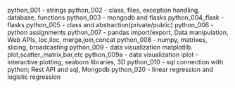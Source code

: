python_001 - strings
python_002 - class, files, exception handling, database, functions
python_003 - mongodb and flasks
python_004_flask - flasks
python_005 - class and abstraction(private/public)
python_006 - python assignments
python_007 - pandas import/export, Data manipulation, Web APIs, loc,iloc, merge,join,concat
python_008 - numpy, matrixes, slicing, broadcasting
python_009 - data visualization matplotlib. plot,scatter_matrix,bar,etc
python_009a - data visualization iplot - interactive plotting, seaborn libraries, 3D
python_010 - sql connection with python; Rest API and sql, Mongodb
python_020 -  linear regression and logistic regression